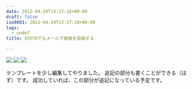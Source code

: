```yaml
---
date: 2012-04-24T13:17:18+09:00
draft: false
iso8601: 2012-04-24T13:17:18+09:00
tags:
  - undef
title: 何が何でもメールで画像を投稿する

---
```

[![](/images/=UTF-8B5aSJ44KP44Gj44Gf6Imy44Gu5qGc44Gm44KZ44GZ44GL44KZ5YWJ44GL44KZ4oCmLmpwZw===_1335241063049)](/images/=UTF-8B5aSJ44KP44Gj44Gf6Imy44Gu5qGc44Gm44KZ44GZ44GL44KZ5YWJ44GL44KZ4oCmLmpwZw===_1335241063049 "=?UTF-8?B?5aSJ44KP44Gj44Gf6Imy44Gu5qGc44Gm44KZ44GZ44GL44KZ5YWJ44GL44KZ4oCmLmpwZw==?=")
[![](/images/=ISO-2022-JPBGyRCPi8kN04lJGwkRjsjJEMkRiRfJGskTiRiTkkkJCQrJEgbKEIuanBn=_1335241064965)](/images/=ISO-2022-JPBGyRCPi8kN04lJGwkRjsjJEMkRiRfJGskTiRiTkkkJCQrJEgbKEIuanBn=_1335241064965 "=?ISO-2022-JP?B?GyRCPi8kN04lJGwkRjsjJEMkRiRfJGskTiRiTkkkJCQrJEgbKEIuanBn?=")
[![](/images/=UTF-8B6Iqx5byB44Gu6Imy44GL44KZ5piO44KJ44GL44Gr6YGV44GE44G+44GZ44GtLmpwZw===_1335241065532)](/images/=UTF-8B6Iqx5byB44Gu6Imy44GL44KZ5piO44KJ44GL44Gr6YGV44GE44G+44GZ44GtLmpwZw===_1335241065532 "=?UTF-8?B?6Iqx5byB44Gu6Imy44GL44KZ5piO44KJ44GL44Gr6YGV44GE44G+44GZ44GtLmpwZw==?=")

テンプレートを少し編集してやりました。
追記の部分も書くことができる（はず）です。
成功していれば、この部分が追記になっている予定です。
